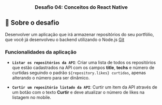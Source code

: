 <h3 align="center">
  Desafio 04: Conceitos do React Native
</h3>

## :rocket: Sobre o desafio

Desenvolver um aplicação que irá armazenar repositórios do seu portfólio, que você já desenvolveu o backend utilizando o Node.js <a href="">Git</a>

### Funcionalidades da aplicação

- **`Listar os repositórios da API`**: Criar uma lista de todos os repositórios que estão cadastrados na API com os campos **title**, **techs** e número de curtidas seguindo o padrão `${repository.likes} curtidas`, apenas alterando o número para ser dinâmico.

- **`Curtir um repositório listado da API`**: Curtir um item da API através de um botão com o texto **Curtir** e deve atualizar o número de likes na listagem no mobile.

